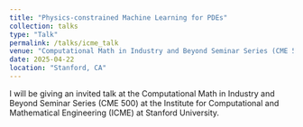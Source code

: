 ```yaml
---
title: "Physics-constrained Machine Learning for PDEs"
collection: talks
type: "Talk"
permalink: /talks/icme_talk
venue: "Computational Math in Industry and Beyond Seminar Series (CME 500)"
date: 2025-04-22
location: "Stanford, CA"
---
```


I will be giving an invited talk at the Computational Math in Industry and Beyond Seminar Series (CME 500) at the Institute for Computational and Mathematical Engineering (ICME) at Stanford University.
